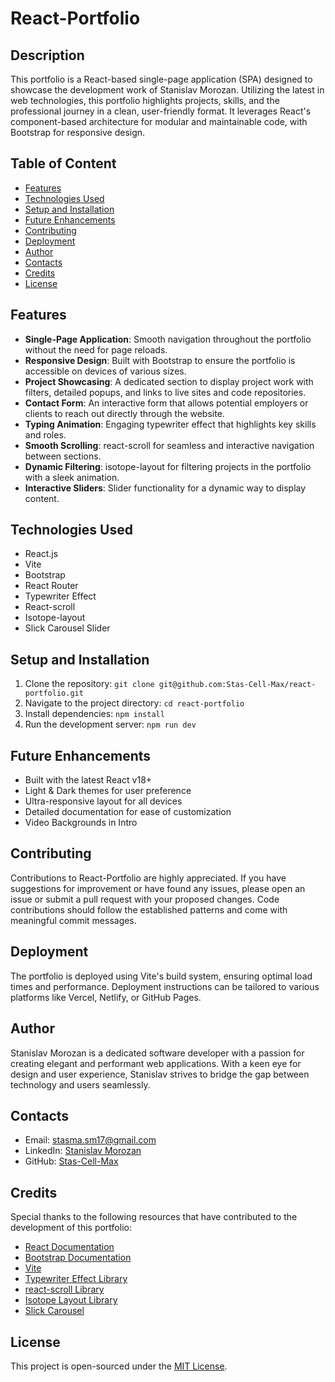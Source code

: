 # React-Portfolio

## Description 

This portfolio is a React-based single-page application (SPA) designed to showcase the development work of Stanislav Morozan. Utilizing the latest in web technologies, this portfolio highlights projects, skills, and the professional journey in a clean, user-friendly format. It leverages React's component-based architecture for modular and maintainable code, with Bootstrap for responsive design.

## Table of Content

- [Features](#features)
- [Technologies Used](#technologies-used)
- [Setup and Installation](#setup-and-installation)
- [Future Enhancements](#future-enhancements)
- [Contributing](#contributing)
- [Deployment](#deployment)
- [Author](#author)
- [Contacts](#contacts)
- [Credits](#credits)
- [License](#license)

## Features
- **Single-Page Application**: Smooth navigation throughout the portfolio without the need for page reloads.
- **Responsive Design**: Built with Bootstrap to ensure the portfolio is accessible on devices of various sizes.
- **Project Showcasing**: A dedicated section to display project work with filters, detailed popups, and links to live sites and code repositories.
- **Contact Form**: An interactive form that allows potential employers or clients to reach out directly through the website.
- **Typing Animation**: Engaging typewriter effect that highlights key skills and roles.
- **Smooth Scrolling**: react-scroll for seamless and interactive navigation between sections.
- **Dynamic Filtering**: isotope-layout for filtering projects in the portfolio with a sleek animation.
- **Interactive Sliders**: Slider functionality for a dynamic way to display content.


## Technologies Used
- React.js
- Vite
- Bootstrap
- React Router
- Typewriter Effect
- React-scroll
- Isotope-layout
- Slick Carousel Slider

## Setup and Installation
1. Clone the repository: `git clone git@github.com:Stas-Cell-Max/react-portfolio.git`
2. Navigate to the project directory: `cd react-portfolio`
3. Install dependencies: `npm install`
4. Run the development server: `npm run dev`

## Future Enhancements
- Built with the latest React v18+
- Light & Dark themes for user preference
- Ultra-responsive layout for all devices
- Detailed documentation for ease of customization
- Video Backgrounds in Intro


## Contributing
Contributions to React-Portfolio are highly appreciated. If you have suggestions for improvement or have found any issues, please open an issue or submit a pull request with your proposed changes. Code contributions should follow the established patterns and come with meaningful commit messages.

## Deployment
The portfolio is deployed using Vite's build system, ensuring optimal load times and performance. Deployment instructions can be tailored to various platforms like Vercel, Netlify, or GitHub Pages.

## Author
Stanislav Morozan is a dedicated software developer with a passion for creating elegant and performant web applications. With a keen eye for design and user experience, Stanislav strives to bridge the gap between technology and users seamlessly.

## Contacts
- Email: stasma.sm17@gmail.com 
- LinkedIn: [Stanislav Morozan](https://www.linkedin.com/in/stanislavmorozan/)
- GitHub: [Stas-Cell-Max](https://github.com/Stas-Cell-Max/react-portfolio)

## Credits
Special thanks to the following resources that have contributed to the development of this portfolio:
- [React Documentation](https://reactjs.org/docs/getting-started.html)
- [Bootstrap Documentation](https://getbootstrap.com/docs/)
- [Vite](https://vitejs.dev/)
- [Typewriter Effect Library](https://www.npmjs.com/package/typewriter-effect)
- [react-scroll Library](https://www.npmjs.com/package/react-scroll)
- [Isotope Layout Library](https://isotope.metafizzy.co/)
- [Slick Carousel](https://kenwheeler.github.io/slick/)

## License
This project is open-sourced under the [MIT License](LICENSE).
